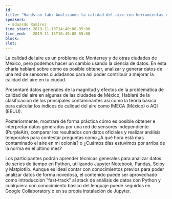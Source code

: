 ```yaml
---
id: 
title: "Hands-on lab: Analizando la calidad del aire con herramientas de data science"
speakers:
 - Eduardo Ramírez
time_start: 2019-11-13T14:40:00-05:00
time_end:   2019-11-13T16:40:00-05:00
block: 
slot: 
---
```


La calidad del aire es un problema de Monterrey y de otras ciudades de México, pero podemos hacer un cambio usando la ciencia de datos. En esta charla hablaré sobre cómo es posible obtener, analizar y generar datos de una red de sensores ciudadanos para así poder contribuir a mejorar la calidad del aire en tu ciudad.

Presentaré datos generales de la magnitud y efectos de la problemática de calidad del aire en algunas de las ciudades de México, Hablaré de la clasificación de los principales contaminantes así como la teoría básica para calcular los índices de calidad del aire como IMECA (México) o AQI (EEUU).

Posteriormente, mostraré de forma práctica cómo es posible obtener e interpretar datos generados por una red de sensores independiente (PurpleAir), comparar los resultados con datos oficiales y realizar análisis temporales para contestar preguntas como ¿A qué hora está mas contaminado el aire en mi colonia? o ¿Cuántos días estuvimos por arriba de la norma en el último mes?

Los participantes podrán aprender técnicas generales para analizar datos de series de tiempo en Python, utilizando Jupyter Notebook, Pandas, Scipy y Matplotlib. Aunque es ideal contar con conocimientos previos para poder analizar datos de forma novedosa, el contenido puede ser aprovechado como introducción "fast-track" al stack de análisis de datos con Python y cualquiera con conocimiento básico del lenguaje puede seguirlos en Google Collaboratory o en su propia instalación de Jupyter.